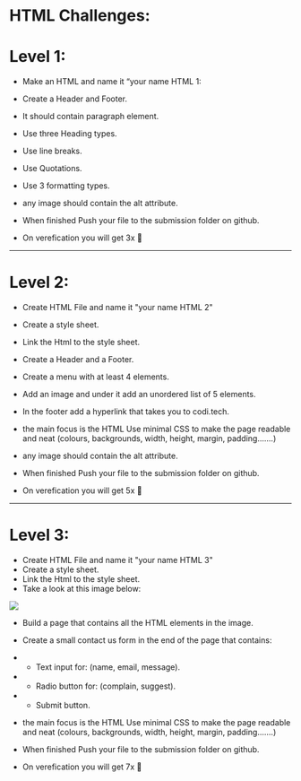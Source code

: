 
# HTML Challenges:

# Level 1:

* Make an HTML and name it “your name HTML 1:
* Create a Header and Footer.
* It should contain paragraph element.
* Use three Heading types.
* Use line breaks.
* Use Quotations.
* Use 3 formatting types.
* any image should contain the alt attribute. 
* When finished Push your file to the submission folder on github.

* On verefication you will get 3x 🔑

---------------
# Level 2:

* Create HTML File and name it "your name HTML 2"
* Create a style sheet.
* Link the Html to the style sheet.
* Create a Header and a Footer.
* Create a menu with at least 4 elements.
* Add an image and under it add an unordered list of 5 elements.
* In the footer add a hyperlink that takes you to codi.tech.
*  the main focus is the HTML Use minimal CSS to make the page readable and neat (colours, backgrounds, width, height, margin, padding.......)
* any image should contain the alt attribute. 
* When finished Push your file to the submission folder on github.

* On verefication you will get 5x 🔑

-----------------



# Level 3:
* Create HTML File and name it "your name HTML 3"
* Create a style sheet.
* Link the Html to the style sheet.
* Take a look at this image below: 

![](./Assets/HTML3)

* Build a page that contains all the HTML elements in the image.
* Create a small contact us form in the end of the page that contains:
* * Text input for: (name, email, message).
* * Radio button for: (complain, suggest). 
* * Submit button.
* the main focus is the HTML Use minimal CSS to make the page readable and neat (colours, backgrounds, width, height, margin, padding.......)
* When finished Push your file to the submission folder on github.

* On verefication you will get 7x 🔑

